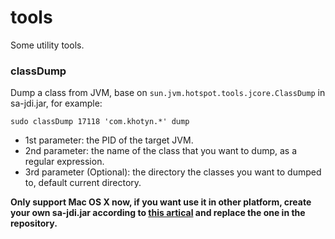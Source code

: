 tools
=====

Some utility tools.


### classDump

Dump a class from JVM, base on `sun.jvm.hotspot.tools.jcore.ClassDump` in sa-jdi.jar, for example:

```
sudo classDump 17118 'com.khotyn.*' dump
```

* 1st parameter: the PID of the target JVM.
* 2nd parameter: the name of the class that you want to dump, as a regular expression.
* 3rd parameter (Optional): the directory the classes you want to dumped to, default current directory.

**Only support Mac OS X now, if you want use it in other platform, create your own sa-jdi.jar according to [this artical](http://blog.khotyn.com/blog/2013/08/03/dumping-class-from-jvm/) and replace the one in the repository.**